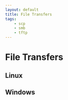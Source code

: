 ```yaml
---
layout: default
title: File Transfers
tags:
    - scp
    - smb
    - tftp
---
```

# File Transfers
## Linux

## Windows